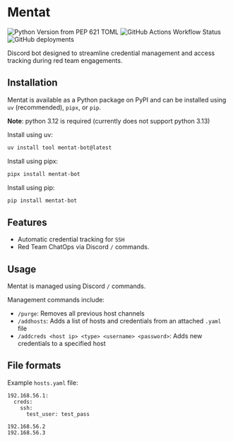 # Mentat

![Python Version from PEP 621 TOML](https://img.shields.io/python/required-version-toml?tomlFilePath=https%3A%2F%2Fraw.githubusercontent.com%2Fsapph2c%2Fmentat%2Fmain%2Fpyproject.toml&style=for-the-badge&logo=python&logoSize=auto)
![GitHub Actions Workflow Status](https://img.shields.io/github/actions/workflow/status/sapph2c/mentat/ci.yml?style=for-the-badge&logo=github&logoSize=auto)
![GitHub deployments](https://img.shields.io/github/deployments/sapph2c/mentat/pypi?style=for-the-badge&logo=pypi&logoColor=white&logoSize=auto)

Discord bot designed to streamline credential management and access tracking during red team engagements.

## Installation

Mentat is available as a Python package on PyPI and can be installed using `uv` (recommended), `pipx`, or `pip`.

**Note**: python 3.12 is required (currently does not support python 3.13)

Install using uv:

```bash
uv install tool mentat-bot@latest
```

Install using pipx:

```bash
pipx install mentat-bot
```

Install using pip:

```bash
pip install mentat-bot
```

## Features

- Automatic credential tracking for `SSH`
- Red Team ChatOps via Discord `/` commands.

## Usage

Mentat is managed using Discord `/` commands.

Management commands include:

- `/purge`: Removes all previous host channels
- `/addhosts`: Adds a list of hosts and credentials from an attached `.yaml` file
- `/addcreds <host ip> <type> <username> <password>`: Adds new credentials to a specified host

## File formats

Example `hosts.yaml` file:

```
192.168.56.1:
  creds:
    ssh:
      test_user: test_pass

192.168.56.2
192.168.56.3
```
